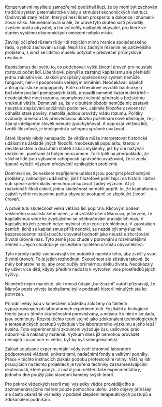 Konzervativní myslitelé samozřejmě podléhali iluzi, že by mohl být zachován tradiční systém paternalistické vlády a strnulost ekonomických institucí. Obdivovali starý režim, který přinesl lidem prosperitu a dokonce i zhumani-zoval válku. Neuvědomovali si ale, že právě tyto skutečnosti přivodily zvýšení počtu obyvatel, a tím vytvořily nadbytek obyvatel, pro které ve starém systému ekonomických omezení nebylo místo.

Zavírají oči před růstem třídy lidí stojících mimo hranice společenského řádu, o jehož zachování usilují. Nepřišli s žádným řešením nejpalčivějšího problému, s nímž se lidstvo muselo potýkat v předvečer průmyslové revoluce.

Kapitalismus dal světu to, co potřeboval: vyšší životní úroveň pro neustále rostoucí počet lidí. Liberálové, pionýři a zastánci kapitalismu ale přehlédli jednu základní věc. Jakkoli prospěšný společenský systém nemůže fungovat, není-li podporován veřejným míněním. Neočekávali úspěch antikapitalistické propagandy. Poté co liberálové vyvrátili báchorky o božském poslání pomazaných králů, propadli neméně iluzorní doktríně – neodolatelné moci rozumu, neomylnosti volonté générale a božskému vnuknutí většin. Domnívali se, že v dlouhém období nemůže nic zastavit neustálé zlepšování sociálních podmínek. Jakmile filozofie osvícenství odhalila staré pověry, nastolila jednou provždy vládu rozumu. Politiky svobody přinesou tak přesvědčivou ukázku požehnání nové ideologie, že ji žádný inteligentní člověk nebude zpochybňovat. A naprostá většina lidí, tvrdili filozofové, je inteligentní a schopna správně uvažovat.

Staré liberály nikdy nenapadlo, že většina může interpretovat historické události na základě jiných filozofií. Neočekávali popularitu, kterou v devatenáctém a dvacátém století získají myšlenky, jež by oni nazývali reakčními, pověrami či holým nerozumem. Tolik lpěli na předpokladu, že všichni lidé jsou vybaveni schopností správného uvažování, že si zcela špatně vyložili význam předzvěstí vznikajících problémů.

Domnívali se, že veškeré nepříjemné události jsou pouhými přechodnými problémy, nahodilými událostmi, jimž filozofové pohlížející na historii lidstva sub specie aeternitatis nemohou přisuzovat žádný význam. Ať již reakcionáři říkali cokoli, jednu skutečnost nemohli popřít: to, že kapitalismus zajistil rychle rostoucímu počtu obyvatel postupně se zlepšující životní úroveň.

A právě tuto skutečnost velká většina lidí popírala. Klíčovým bodem veškerého socialistického učení, a obzvláště učení Marxova, je tvrzení, že kapitalismus vede ke zvyšujícímu se ožebračování pracujících mas. V kapitalistických zemích nelze mylnost této teorie přehlédnout. V zaostalých zemích, jichž se kapitalismus příliš nedotkl, se nezdá být smysluplné bezprecedentní nárůst počtu obyvatel hodnotit jako neustálé zhoršování životní úrovně mas. Tyto země jsou chudé v porovnání s rozvinutějšími zeměmi. Jejich chudoba je výsledkem rychlého nárůstu obyvatelstva.

Tyto národy raději vychovávají více potomků namísto toho, aby zvýšily svou životní úroveň. To je jejich rozhodnutí. Skutečnost ale zůstává taková, že měly bohatství na to, aby prodloužily průměrnou délku života. Nedokázaly by uživit více dětí, kdyby předtím nedošlo k vytvoření více prostředků jejich výživy.

Nicméně nejen marxisté, ale i mnozí údajní „buržoazní" autoři přiznávají, že Marxův popis vývoje kapitalismu byl v podstatě historií minulých sta let potvrzen.

Přírodní vědy jsou v konečném důsledku založeny na faktech vypozorovaných při laboratorních experimentech. Fyzikální a biologické teorie jsou s těmito skutečnostmi porovnávány, a nejsou-li s nimi v souladu, jsou odmítnuty. Rozvoj těchto teorií stejně jako zdokonalení technologických a terapeutických postupů vyžaduje více laboratorního výzkumu a jeho lepší kvalitu. Toto experimentální zkoumání vyžaduje čas, usilovnou práci odborníků a nákladný materiál. Výzkum dnes již nemohou provádět nemajetní osamoce-ní vědci, byť by byli sebegeniálnější.

Základ současné experimentální vědy tvoří ohromné laboratoře podporované vládami, univerzitami, nadačními fondy a velkými podniky. Práce v těchto institucích získala podobu profesionální rutiny. Většina lidí pracujících na těchto projektech je tvořena techniky zaznamenávajícími skutečnosti, které pionýři, z nichž jsou někteří také experimentátory, jednoho dne použijí jako stavební kameny svých teorií.

Pro pokrok vědeckých teorií mají výsledky vědce provádějícího a zaznamenávajícího měření pouze pomocnou úlohu. Jeho objevy přinášejí ale často okamžitě výsledky v podobě zlepšení terapeutických postupů a zdokonalení podnikání.
